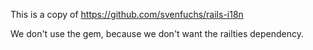This is a copy of https://github.com/svenfuchs/rails-i18n

We don't use the gem, because we don't want the railties dependency.

